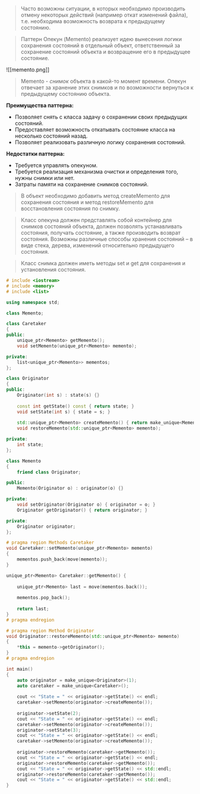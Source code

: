 >Часто возможны ситуации, в которых необходимо производить отмену некоторых действий (например откат изменений файла), т.е. необходима возможность возврата к предыдущему состоянию.

>Паттерн Опекун (Memento) реализует идею вынесения логики сохранения состояний в отдельный объект, ответственный за сохранение состояний объекта и возвращение его в предыдущее состояние.

![[memento.png]]

>Memento - _снимок_ объекта в какой-то момент времени. Опекун отвечает за хранение этих снимков и по возможности вернуться к предыдущему состоянию объекта.

**Преимущества паттерна:**
- Позволяет снять с класса задачу о сохранении своих предыдущих состояний.
- Предоставляет возможность откатывать состояние класса на несколько состояний назад.
- Позволяет реализовать различную логику сохранения состояний.

**Недостатки паттерна:**
- Требуется управлять опекуном.
- Требуется реализация механизма очистки и определения того, нужны снимки или нет.
- Затраты памяти на сохранение снимков состояний.

>В объект необходимо добавить метод createMemento для сохранения состояния и метод restoreMemento для восстановления состояния по снимку.

>Класс опекуна должен представлять собой контейнер для снимков состояний объекта, должен позволять устанавливать состояния, получать состояние, а также производить возврат состояния. Возможны различные способы хранения состояний – в виде стека, дерева, изменений относительно предыдущего состояния.

>Класс снимка должен иметь методы set и get для сохранения и установления состояния.

```c++
# include <iostream>
# include <memory>
# include <list>

using namespace std;

class Memento;

class Caretaker
{
public:
	unique_ptr<Memento> getMemento();
	void setMemento(unique_ptr<Memento> memento);

private:
	list<unique_ptr<Memento>> mementos;
};

class Originator
{
public:
	Originator(int s) : state(s) {}
	
	const int getState() const { return state; }
	void setState(int s) { state = s; }
	
	std::unique_ptr<Memento> createMemento() { return make_unique<Memento>(*this); }
	void restoreMemento(std::unique_ptr<Memento> memento);

private:
	int state;
};

class Memento
{
	friend class Originator;

public:
	Memento(Originator o) : originator(o) {}

private:
	void setOriginator(Originator o) { originator = o; }
	Originator getOriginator() { return originator; }

private:
	Originator originator;
};

# pragma region Methods Caretaker
void Caretaker::setMemento(unique_ptr<Memento> memento)
{
	mementos.push_back(move(memento));
}

unique_ptr<Memento> Caretaker::getMemento() {
	
	unique_ptr<Memento> last = move(mementos.back());
	
	mementos.pop_back();
	
	return last;
}
# pragma endregion

# pragma region Method Originator
void Originator::restoreMemento(std::unique_ptr<Memento> memento)
{
	*this = memento->getOriginator();
}
# pragma endregion

int main()
{
	auto originator = make_unique<Originator>(1);
	auto caretaker = make_unique<Caretaker>();
	
	cout << "State = " << originator->getState() << endl;
	caretaker->setMemento(originator->createMemento());
	
	originator->setState(2);
	cout << "State = " << originator->getState() << endl;
	caretaker->setMemento(originator->createMemento());
	originator->setState(3);
	cout << "State = " << originator->getState() << endl;
	caretaker->setMemento(originator->createMemento());
	
	originator->restoreMemento(caretaker->getMemento());
	cout << "State = " << originator->getState() << endl;
	originator->restoreMemento(caretaker->getMemento());
	cout << "State = " << originator->getState() << std::endl;
	originator->restoreMemento(caretaker->getMemento());
	cout << "State = " << originator->getState() << std::endl;
}

```